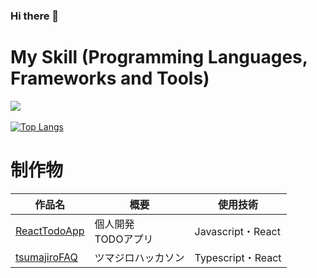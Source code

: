 ### Hi there 👋

<!--
**PoPodada/PoPodada** is a ✨ _special_ ✨ repository because its `README.md` (this file) appears on your GitHub profile.

Here are some ideas to get you started:

- 🔭 I’m currently working on ...
- 🌱 I’m currently learning ...
- 👯 I’m looking to collaborate on ...
- 🤔 I’m looking for help with ...
- 💬 Ask me about ...
- 📫 How to reach me: ...
- 😄 Pronouns: ...
- ⚡ Fun fact: ...
-->

# My Skill (Programming Languages, Frameworks and Tools)

<img src="https://skillicons.dev/icons?i=html,css,js,typescript,react,next,github,vscode" /> <br /><br />
[![Top Langs](https://github-readme-stats.vercel.app/api/top-langs/?username=PoPodada&theme=vue-dark&show_icons=true&layout=compact)](https://github.com/mo-ri-regen/github-readme-stats)

# 制作物

| 作品名 | 概要 | 使用技術 |
|--------|--------|--------|
| [ReactTodoApp](https://github.com/PoPodada/ReactTodoApp) | 個人開発<br/>TODOアプリ | Javascript・React  |
|[tsumajiroFAQ]()|ツマジロハッカソン|Typescript・React|